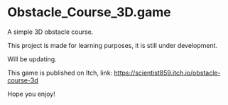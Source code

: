 # Obstacle_Course_3D.game
​A simple 3D obstacle course.

This project is made for learning purposes, it is still under development.

Will be updating.

This game is published on Itch, link: https://scientist859.itch.io/obstacle-course-3d

Hope you enjoy!
